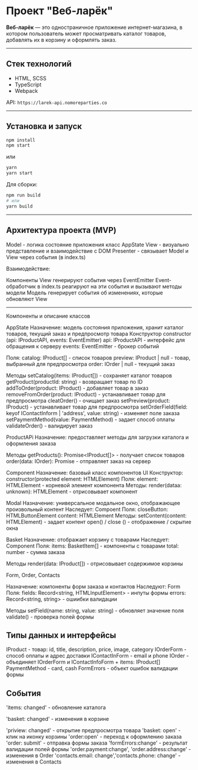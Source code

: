 # Проект "Веб-ларёк"

**Веб-ларёк** — это одностраничное приложение интернет-магазина, в котором пользователь может просматривать каталог товаров, добавлять их в корзину и оформлять заказ.

---

## Стек технологий

- HTML, SCSS
- TypeScript
- Webpack

API: `https://larek-api.nomoreparties.co`

---

## Установка и запуск

```bash
npm install
npm start
```

или

```bash
yarn
yarn start
```

Для сборки:

```bash
npm run build
# или
yarn build
```

---

## Архитектура проекта (MVP)

Model - логика состояние приложения класс AppState
View - визуально представление и взаимодействие с DOM
Presenter - связывает Model и View через события (в index.ts)

Взаимодействие:

Компоненты View генерируют события через EventEmitter
Event-обработчик в index.ts реагируют на эти события и вызывают методы модели
Модель генерирует события об изменениях, которые обновляют View

---

Компоненты и описание классов

AppState
Назначение: модель состояния приложения, хранит каталог товаров, текущий заказ и предпросмотр товара
Конструктор constructor (api: IProductAPI, events: EventEmitter)
api: IProductAPI - интерфейс для обращения к серверу
events: EventEmitter - брокер событий

Поля:
catalog: IProduct[] - список товаров
preview: IProduct | null - товар, выбранный для предпросмотра
order: IOrder | null - текущий заказ

Методы
setCatalog(items: IProduct[]) - сохраняет каталог товаров
getProduct(productId: string) - возвращает товар по ID
addToOrder(product: IProduct) - добавляет товар в заказ
removeFromOrder(product: IProduct) - устанавливает товар для предпросмотра
cleatOrder() - очищает заказ
setPreview(product: IProduct) - устанавливает товар для предпросмотра
setOrderField(field: keyof IContactInform | 'address', value: string) - изменяет поле заказа
setPaymentMethod(value: PaymentMethod) - задает способ оплаты
validateOrder() - валидирует заказ

ProductAPi
Назначение: предоставляет методы для загрузки каталога и оформления заказа

Методы
getProducts(): Promise<IProduct[]> - получает список товаров
order(data: IOrder): Promise<void> - отправляет заказ на сервер

Component
Назначение: базовый класс компонентов UI
Конструктор: constructor(protected element: HTMLElement)
Поля: element: HTMLElement - корневой элемент компонента
Методы: render(dataa: unknown): HTMLElement - отрисовывает компонент

Modal
Назначение: универсальное модальное окно, отображающее произвольный контент
Наследует: Compoent
Поля:
closeButton: HTMLButtonElement
content: HTMLElement
Методы:
setContent(content: HTMLElement) - задает контент
open() / close () - отображение / скрытие окна

Basket
Назначение: отображает корзину с товарами
Наследует: Component
Поля: items: BasketItem[] - компоненты с товарами
total: number - сумма заказа

Методы
render(data: IProduct[]) - отрисовывает содержимое корзины

Form, Order, Contacts

Назначение: компоненты форм заказа и контактов
Наследуют: Form
Поля:
fields: Record<string, HTMLInputElement> - инпуты формы
errors: Record<string, string> - ошиибки валидации

Методы
setField(name: string, value: string) - обновляет значение поля
validate() - проверка полей формы

## Типы данных и интерфейсы

IProduct - товар: id, title, description, price, image, category
IOrderForm - способ оплаты и адрес доставки
IContactInForm - email и phone
IOrder - объединяет IOrderForm и IContactInfoForm + items: IProduct[]
PaymentMethod - card, cash
FormErrors - объект ошибок валидации формы

## События

'items: changed' - обновление каталога

'basket: changed' - изменения в корзине

'priview: changed' - открытие предпросмотра товара
'basket: open' - клик на иконку корзины
'order:open' - переход к оформлению заказа
'order: submit' - отправка формы заказа
'formErrors:change' - результат валидации полей формы
'order.payment:change', 'order.address:change' - изменения в Order
'contacts.email: change','contacts.phone: change' - изменения в Contacts
